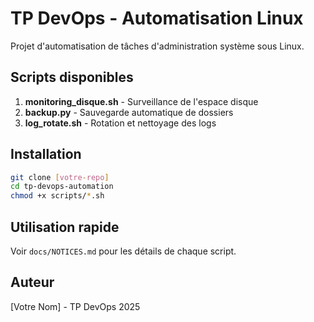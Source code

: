 # TP DevOps - Automatisation Linux

Projet d'automatisation de tâches d'administration système sous Linux.

## Scripts disponibles

1. **monitoring_disque.sh** - Surveillance de l'espace disque
2. **backup.py** - Sauvegarde automatique de dossiers
3. **log_rotate.sh** - Rotation et nettoyage des logs

## Installation
```bash
git clone [votre-repo]
cd tp-devops-automation
chmod +x scripts/*.sh
```

## Utilisation rapide

Voir `docs/NOTICES.md` pour les détails de chaque script.

## Auteur

[Votre Nom] - TP DevOps 2025
